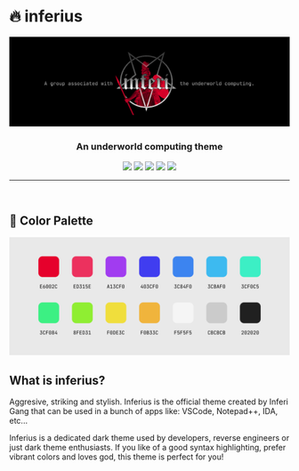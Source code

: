 # 🔥 inferius

<img src="https://raw.githubusercontent.com/inferigang/.github/main/inferi_banner.jpg">
<h3 align="center"> An underworld computing theme</h3>

<p align="center">
    <img src="https://img.shields.io/github/license/inferigang/inferius?color=coral&logo=github&logoColor=coral&style=for-the-badge">
    <img src="https://img.shields.io/github/commit-activity/w/inferigang/inferius?color=coral&logo=github&logoColor=coral&style=for-the-badge">
    <img src="https://img.shields.io/github/issues/inferigang/inferius?color=coral&logo=github&logoColor=coral&style=for-the-badge">
    <img src="https://img.shields.io/github/stars/inferigang/inferius?color=coral&label=STARS&logo=github&logoColor=coral&style=for-the-badge">
    <img src="https://img.shields.io/github/languages/code-size/inferigang/inferius?color=coral&logo=github&logoColor=coral&style=for-the-badge">
</p>

___

<br>

## 🎨 Color Palette
<img src="https://github.com/inferigang/inferius/blob/main/assets/inferi_color_palette.jpg">

<br>

## What is **inferius**?
Aggresive, striking and stylish. Inferius is the official theme created by Inferi Gang that can be used in a bunch of apps like: VSCode, Notepad++, IDA, etc...

Inferius is a dedicated dark theme used by developers, reverse engineers or just dark theme enthusiasts. If you like of a good syntax highlighting, prefer vibrant colors and loves god, this theme is perfect for you!
